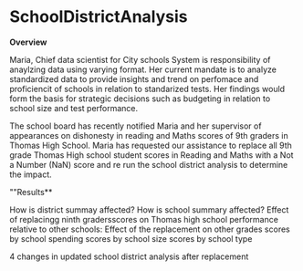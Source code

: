 # SchoolDistrictAnalysis

**Overview**

Maria, Chief data scientist for City schools System is responsibility of anaylzing data using varying format. Her current mandate is to analyze standardized data to provide insights and trend on perfomace and proficiencit of schools in relation to standarized tests. Her findings would form the basis for strategic decisions such as budgeting in relation to school size and test performance. 

The school board has recently notified Maria and her supervisor of appearances on dishonesty in reading and Maths scores of 9th graders in Thomas High School. Maria has requested our assistance to replace all 9th grade Thomas High school student scores in Reading and Maths with a Not a Number (NaN) score and re run the school district analysis to determine the impact.

""Results**

How is district summay affected?
How is school summary affected?
Effect of replacingg ninth gradersscores on Thomas high school performance relative to other schools:
Effect of the replacement on
  other grades
  scores by school spending
  scores by school size
  scores by school type
  
  4 changes in updated school district analysis after replacement
